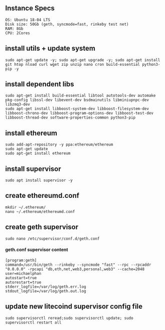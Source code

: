 ## Instance Specs
```
OS: Ubuntu 18-04 LTS
Disk size: 50Gb (geth, syncmode=fast, rinkeby test net)
RAM: 8Gb
CPU: 2Cores
```
## install utils + update system

```
sudo apt-get update -y; sudo apt-get upgrade -y; sudo apt-get install git htop nload curl wget zip unzip nano cron build-essential python3-pip -y
```

## install dependent libs

```
sudo apt-get install build-essential libtool autotools-dev automake pkg-config libssl-dev libevent-dev bsdmainutils libminiupnpc-dev libzmq3-dev
sudo apt-get install libboost-system-dev libboost-filesystem-dev libboost-chrono-dev libboost-program-options-dev libboost-test-dev libboost-thread-dev software-properties-common python3-pip
```

## install ethereum

```
sudo add-apt-repository -y ppa:ethereum/ethereum
sudo apt-get update
sudo apt-get install ethereum

```

## install supervisor

```
sudo apt install supervisor -y
```

## create ethereumd.conf

```
mkdir ~/.ethereum/
nano ~/.ethereum/ethereumd.conf
```

## create geth supervisor

```
sudo nano /etc/supervisor/conf.d/geth.conf
```

#### geth.conf supervisor content
```
[program:geth]
command=/usr/bin/geth --rinkeby --syncmode "fast" --rpc --rpcaddr "0.0.0.0" -rpcapi "db,eth,net,web3,personal,web3" --cache=2048
user=michaelphan
autostart=true
autorestart=true
stderr_logfile=/var/log/geth.err.log
stdout_logfile=/var/log/geth.out.log
```

## update new litecoind supervisor config file
```
sudo supervisorctl reread;sudo supervisorctl update; sudo supervisorctl restart all
```

